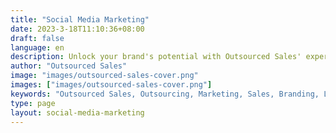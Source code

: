 ```yaml
---
title: "Social Media Marketing"
date: 2023-3-18T11:10:36+08:00
draft: false
language: en
description: Unlock your brand's potential with Outsourced Sales' expert Social Media Marketing services. Drive sales, boost branding, and generate leads with tailored strategies across Facebook, Instagram, Twitter, LinkedIn, and more. Let's elevate your online presence together!
author: "Outsourced Sales"
image: "images/outsourced-sales-cover.png"
images: ["images/outsourced-sales-cover.png"]
keywords: "Outsourced Sales, Outsourcing, Marketing, Sales, Branding, Lead Generation"
type: page
layout: social-media-marketing
---
```

